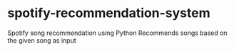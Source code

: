 # spotify-recommendation-system


Spotify song recommendation using Python 
Recommends songs based on the given song as input

